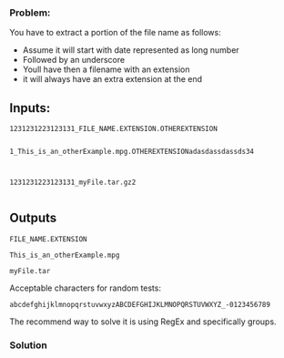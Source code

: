 ### Problem:
<p>You have to extract a portion of the file name as follows:</p>
<ul>
<li>Assume it will start with date represented as long number</li>
<li>Followed by an underscore</li>
<li>Youll have then a filename with an extension</li>
<li>it will always have an extra extension at the end</li>
</ul>
<h2 id="inputs">Inputs:</h2>
<pre><code>1231231223123131_FILE_NAME.EXTENSION.OTHEREXTENSION

1_This_is_an_otherExample.mpg.OTHEREXTENSIONadasdassdassds34

1231231223123131_myFile.tar.gz2</code></pre><h2 id="outputs">Outputs</h2>
<pre><code>FILE_NAME.EXTENSION

This_is_an_otherExample.mpg

myFile.tar</code></pre><p>Acceptable characters for random tests:</p>
<p><code>abcdefghijklmnopqrstuvwxyzABCDEFGHIJKLMNOPQRSTUVWXYZ_-0123456789</code></p>
<p>The recommend way to solve it is using RegEx and specifically groups.</p>

### Solution